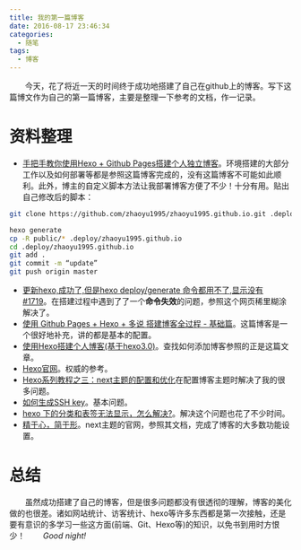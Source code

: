 ```yaml
---
title: 我的第一篇博客
date: 2016-08-17 23:46:34
categories: 
  - 随笔
tags:
  - 博客
---
```


&emsp;&emsp;今天，花了将近一天的时间终于成功地搭建了自己在github上的博客。写下这篇博文作为自己的第一篇博客，主要是整理一下参考的文档，作一记录。
<!--more-->

# 资料整理
- [手把手教你使用Hexo + Github Pages搭建个人独立博客](http://jiji262.github.io/2016/04/15/2016-04-15-hexo-github-pages-blog/)。环境搭建的大部分工作以及如何部署等都是参照这篇博客完成的，没有这篇博客不可能如此顺利。此外，博主的自定义脚本方法让我部署博客方便了不少！十分有用。贴出自己修改后的脚本：

``` bash
git clone https://github.com/zhaoyu1995/zhaoyu1995.github.io.git .deploy/zhaoyu1995.github.io

hexo generate
cp -R public/* .deploy/zhaoyu1995.github.io
cd .deploy/zhaoyu1995.github.io
git add .
git commit -m “update”
git push origin master
```

- [更新hexo,成功了,但是hexo deploy/generate 命令都用不了,显示没有 #1719](https://github.com/hexojs/hexo/issues/1719)。在搭建过程中遇到了了一个**命令失效**的问题，参照这个网页稀里糊涂解决了。
- [使用 Github Pages + Hexo + 多说 搭建博客全过程 - 基础篇](http://kiya.space/2015/11/10/use-Github-Pages-Hexo-duoshuo-to-set-up-a-blog-basic-steps/)。这篇博客是一个很好地补充，讲的都是基本的配置。
- [使用Hexo搭建个人博客(基于hexo3.0)](http://opiece.me/2015/04/09/hexo-guide/)。查找如何添加博客参照的正是这篇文章。
- [Hexo官网](https://hexo.io/zh-cn/)。权威的参考。
- [Hexo系列教程之三：next主题的配置和优化](http://blog.csdn.net/willxue123/article/details/50994852)在配置博客主题时解决了我的很多问题。
- [如何生成SSH key](http://www.jianshu.com/p/31cbbbc5f9fa/)。基本问题。
- [hexo 下的分类和表签无法显示，怎么解决?](https://www.zhihu.com/question/29017171)。解决这个问题也花了不少时间。
- [精于心，简于形](http://theme-next.iissnan.com/)。next主题的官网，参照其文档，完成了博客的大多数功能设置。

# 总结
&emsp;&emsp;虽然成功搭建了自己的博客，但是很多问题都没有很透彻的理解，博客的美化做的也很差。诸如网站统计、访客统计、hexo等许多东西都是第一次接触，还是要有意识的多学习一些这方面(前端、Git、Hexo等)的知识，以免书到用时方恨少！
&emsp;&emsp;*Good night!*